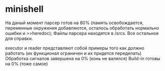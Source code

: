 # minishell

На даный момент парсер готов на 80% (память освобождается, переменные окружения добавляются, осталось обработать нормально ошибки и >>heredoc);
Файлы парсера находятся в /srcs.
Все остальное для справки.

executor и reader представляют собой примеры того как должно работать (их функционал ограничен и их придется переделать)
Обработка сигналов завершена на 0% (конь не валялся)
Build-in готовы на 0% (тоже самое)

